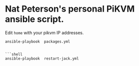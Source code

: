 # Nat Peterson's personal PiKVM ansible script.

Edit `home` with your pikvm IP addresses.

```shell
ansible-playbook  packages.yml
```
```

```shell
ansible-playbook  restart-jack.yml
```
